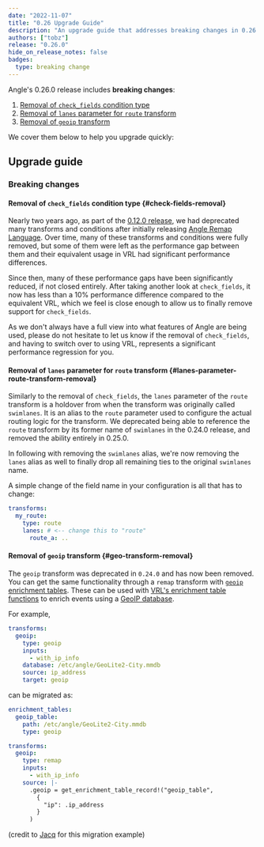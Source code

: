 ```yaml
---
date: "2022-11-07"
title: "0.26 Upgrade Guide"
description: "An upgrade guide that addresses breaking changes in 0.26.0"
authors: ["tobz"]
release: "0.26.0"
hide_on_release_notes: false
badges:
  type: breaking change
---
```


Angle's 0.26.0 release includes **breaking changes**:

1. [Removal of `check_fields` condition type](#check-fields-removal)
2. [Removal of `lanes` parameter for `route` transform](#lanes-parameter-route-transform-removal)
3. [Removal of `geoip` transform](#geo-transform-removal)

We cover them below to help you upgrade quickly:

## Upgrade guide

### Breaking changes

#### Removal of `check_fields` condition type {#check-fields-removal}

Nearly two years ago, as part of the [0.12.0 release](https://angle.khulnasoft.com/highlights/2021-02-16-0-12-upgrade-guide/#fourth),
we had deprecated many transforms and conditions after initially releasing
[Angle Remap Language](https://angle.khulnasoft.com/blog/angle-remap-language/). Over time, many of these
transforms and conditions were fully removed, but some of them were left as the performance gap
between them and their equivalent usage in VRL had significant performance differences.

Since then, many of these performance gaps have been significantly reduced, if not closed entirely.
After taking another look at `check_fields`, it now has less than a 10% performance difference
compared to the equivalent VRL, which we feel is close enough to allow us to finally remove support
for `check_fields`.

As we don't always have a full view into what features of Angle are being used, please do not
hesitate to let us know if the removal of `check_fields`, and having to switch over to using VRL,
represents a significant performance regression for you.

#### Removal of `lanes` parameter for `route` transform {#lanes-parameter-route-transform-removal}

Similarly to the removal of `check_fields`, the `lanes` parameter of the `route` transform is a
holdover from when the transform was originally called `swimlanes`. It is an alias to the `route`
parameter used to configure the actual routing logic for the transform. We deprecated being able to
reference the `route` transform by its former name of `swimlanes` in the 0.24.0 release, and removed
the ability entirely in 0.25.0.

In following with removing the `swimlanes` alias, we're now removing the `lanes` alias as well to
finally drop all remaining ties to the original `swimlanes` name.

A simple change of the field name in your configuration is all that has to change:

```yaml
transforms:
  my_route:
    type: route
    lanes: # <-- change this to "route"
      route_a: ..
```

#### Removal of `geoip` transform {#geo-transform-removal}

The `geoip` transform was deprecated in `0.24.0` and has now been removed. You can
get the same functionality through a `remap` transform with [`geoip` enrichment
tables](/docs/reference/configuration/global-options/#enrichment_tables.geoip). These can be used
with [VRL's enrichment table functions](/docs/reference/vrl/functions/#enrichment-functions) to
enrich events using a [GeoIP database](https://www.maxmind.com/en/geoip2-databases).

For example,

```yaml
transforms:
  geoip:
    type: geoip
    inputs:
      - with_ip_info
    database: /etc/angle/GeoLite2-City.mmdb
    source: ip_address
    target: geoip
```

can be migrated as:

```yaml
enrichment_tables:
  geoip_table:
    path: /etc/angle/GeoLite2-City.mmdb
    type: geoip

transforms:
  geoip:
    type: remap
    inputs:
      - with_ip_info
    source: |-
      .geoip = get_enrichment_table_record!("geoip_table",
        {
          "ip": .ip_address
        }
      )
```

(credit to [Jacq](https://github.com/khulnasoft/angle/discussions/14284#discussioncomment-4325563) for this migration example)
